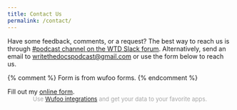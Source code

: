 ```yaml
---
title: Contact Us
permalink: /contact/
---
```


Have some feedback, comments, or a request? The best way to reach us is through <a href="https://writethedocs.slack.com/messages/podcast">#podcast channel on the WTD Slack forum</a>. Alternatively, send an email to <a mailto="writethedocspodcast@gmail.com">writethedocspodcast@gmail.com</a> or use the form below to reach us.

{% comment %} Form is from wufoo forms. {% endcomment %}
<div id="wufoo-zwq45h30yz8ykx">
Fill out my <a href="https://writethedocspodcast.wufoo.com/forms/zwq45h30yz8ykx">online form</a>.
</div>
<div id="wuf-adv" style="font-family:inherit;font-size: small;color:#a7a7a7;text-align:center;display:block;">Use <a href="http://www.wufoo.com/partners/">Wufoo integrations</a> and get your data to your favorite apps.</div>
<script type="text/javascript">var zwq45h30yz8ykx;(function(d, t) {
var s = d.createElement(t), options = {
'userName':'writethedocspodcast',
'formHash':'zwq45h30yz8ykx',
'autoResize':true,
'height':'517',
'async':true,
'host':'wufoo.com',
'header':'show',
'ssl':true};
s.src = ('https:' == d.location.protocol ? 'https://' : 'http://') + 'www.wufoo.com/scripts/embed/form.js';
s.onload = s.onreadystatechange = function() {
var rs = this.readyState; if (rs) if (rs != 'complete') if (rs != 'loaded') return;
try { zwq45h30yz8ykx = new WufooForm();zwq45h30yz8ykx.initialize(options);zwq45h30yz8ykx.display(); } catch (e) {}};
var scr = d.getElementsByTagName(t)[0], par = scr.parentNode; par.insertBefore(s, scr);
})(document, 'script');</script>

